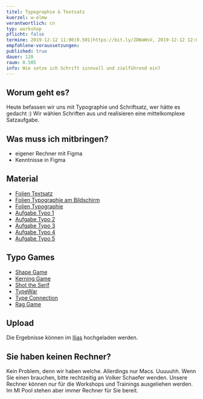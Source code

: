```yaml
---
titel: Typographie & Textsatz
kuerzel: w-elmw
verantwortlich: cn
typ: workshop
pflicht: false
termine: 2019-12-12 11:00|0.501|https://bit.ly/2DWaWsV, 2019-12-12 12:00|0.502|https://bit.ly/340jiu4
empfohlene-voraussetzungen:
published: true
dauer: 120
raum: 0.505
info: Wie setze ich Schrift sinnvoll und zielführend ein?
---
```


## Worum geht es?
Heute befassen wir uns mit Typographie und Schriftsatz, wer hätte es gedacht :) Wir wählen Schriften aus und realisieren eine mittelkomplexe Satzaufgabe.

## Was muss ich mitbringen?
- eigener Rechner mit Figma
- Kenntnisse in Figma

## Material
- [Folien Textsatz](../../download/inputs/woche-10/textsatz.pdf)
- [Folien Typographie am Bildschirm](../../download/inputs/woche-10/typographie-am-bildschirm.pdf)
- [Folien Typographie](../../download/inputs/woche-10/typographie.pdf)
- [Aufgabe Typo 1](/mi-bachelor-screendesign/assignments/typo-1/)
- [Aufgabe Typo 2](/mi-bachelor-screendesign/assignments/typo-2/)
- [Aufgabe Typo 3](/mi-bachelor-screendesign/assignments/typo-3/)
- [Aufgabe Typo 4](/mi-bachelor-screendesign/assignments/typo-4/)
- [Aufgabe Typo 5](/mi-bachelor-screendesign/assignments/typo-5/)


## Typo Games
- [Shape Game](https://shape.method.ac/)
- [Kerning Game](https://type.method.ac/)
- [Shot the Serif](https://www.tothepoint.co.uk/us/fun/i-shot-the-serif/)
- [TypeWar](http://typewar.com/)
- [Type Connection](http://www.typeconnection.com/)
- [Rag Game](https://fathom.info/ragtime/game.html)

## Upload
Die Ergebnisse können im [Ilias](https://bit.ly/2Pnya0k) hochgeladen werden. 

## Sie haben keinen Rechner?
Kein Problem, denn wir haben welche. Allerdings nur Macs. Uuuuuhh. Wenn Sie einen brauchen, bitte rechtzeitig an Volker Schaefer wenden. Unsere Rechner können nur für die Workshops und Trainings ausgeliehen werden. Im MI Pool stehen aber immer Rechner für Sie bereit.


